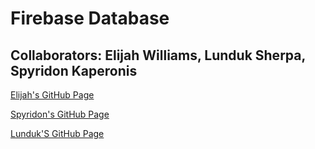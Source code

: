 # Firebase Database

## Collaborators: Elijah Williams, Lunduk Sherpa, Spyridon Kaperonis

[Elijah's GitHub Page](https://github.com/ekwilliams015)
   
[Spyridon's GitHub Page](https://github.com/SpyridonKaperonis)

[Lunduk'S GitHub Page](https://github.com/LundukS)
